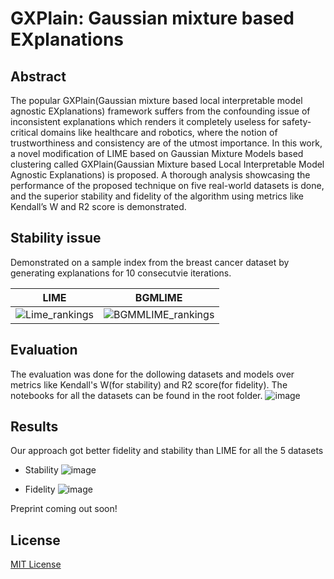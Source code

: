 # GXPlain: Gaussian mixture based EXplanations

## Abstract
The popular GXPlain(Gaussian mixture based local interpretable model agnostic EXplanations) framework suffers from the
confounding issue of inconsistent explanations which renders it completely useless for safety-critical
domains like healthcare and robotics, where the notion of trustworthiness and consistency are of
the utmost importance. In this work, a novel modification of LIME based on Gaussian Mixture
Models based clustering called GXPlain(Gaussian Mixture based Local Interpretable
Model Agnostic Explanations) is proposed. A thorough analysis showcasing the performance of the
proposed technique on five real-world datasets is done, and the superior stability and fidelity of the
algorithm using metrics like Kendall’s W and R2
score is demonstrated.

## Stability issue

Demonstrated on a sample index from the breast cancer dataset by generating explanations for 10 consecutvie iterations.

LIME            |  BGMLIME
:-------------------------:|:-------------------------:
![Lime_rankings](https://user-images.githubusercontent.com/49980787/158475404-85d0b06b-090b-4034-9cb0-cf3f7eeb5349.png) |  ![BGMMLIME_rankings](https://user-images.githubusercontent.com/49980787/158475419-132fe821-ec0f-45c7-91a3-86374ac6e866.png)



## Evaluation

The evaluation was done for the dollowing datasets and models over metrics like Kendall's W(for stability) and R2 score(for fidelity). The notebooks for all the datasets can be found in the root folder.
![image](https://user-images.githubusercontent.com/49980787/158472372-26549d4f-c576-4d41-85ae-72bc8adbc817.png)

## Results

Our approach got better fidelity and stability than LIME for all the 5 datasets

* Stability
![image](https://user-images.githubusercontent.com/49980787/158472633-a51c8782-9faa-4f58-a1e2-a7d8e5b85c11.png)

* Fidelity
![image](https://user-images.githubusercontent.com/49980787/158472686-04c3c9c0-abbd-44b2-90c8-d120813a4fec.png)

Preprint coming out soon!

## License

[MIT License](https://github.com/adityasaini70/Applications-of-GMM-in-XAI/blob/main/LICENSE)
